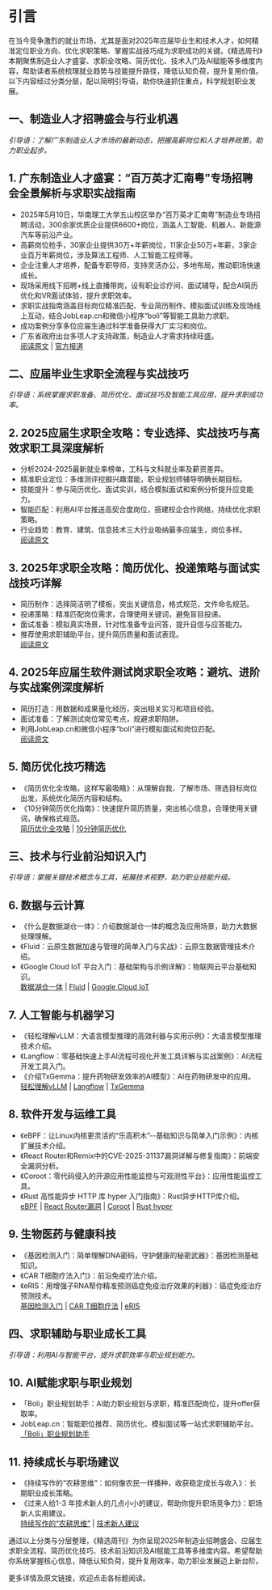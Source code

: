 # 引言  
在当今竞争激烈的就业市场，尤其是面对2025年应届毕业生和技术人才，如何精准定位职业方向、优化求职策略、掌握实战技巧成为求职成功的关键。《精选周刊》本期聚焦制造业人才盛宴、求职全攻略、简历优化、技术入门及AI赋能等多维度内容，帮助读者系统梳理就业趋势与技能提升路径，降低认知负荷，提升复用价值。以下内容经过分类分层，配以简明引导语，助你快速抓住重点，科学规划职业发展。

## 一、制造业人才招聘盛会与行业机遇

*引导语：了解广东制造业人才市场的最新动态，把握高薪岗位和人才培养政策，助力职业起步。*

## 1. 广东制造业人才盛宴：“百万英才汇南粤”专场招聘会全景解析与求职实战指南

-   2025年5月10日，华南理工大学五山校区举办“百万英才汇南粤”制造业专场招聘活动，300余家优质企业提供6600+岗位，涵盖人工智能、机器人、新能源汽车等前沿产业。
-   高薪岗位抢手，30家企业提供30万+年薪岗位，11家企业50万+年薪，3家企业百万年薪岗位，涉及算法工程师、人工智能工程师等。
-   企业注重人才培养，配备专职导师，支持灵活办公，多地布局，推动职场快速成长。
-   现场采用线下招聘+线上直播带岗，设有职业诊疗间、面试辅导，配合AI简历优化和VR面试体验，提升求职效率。
-   求职实战指南涵盖目标岗位精准匹配、专业简历制作、模拟面试训练及现场线上互动，结合JobLeap.cn和微信小程序“boli”等智能工具助力求职。
-   成功案例分享多位应届生通过科学准备获得大厂实习和岗位。
-   广东省政府出台多项人才支持政策，制造业人才需求持续旺盛。  
    [阅读原文](https://juejin.cn/post/7502373570964422695) | [官方报道](https://www.gz.gov.cn/zwfw/zxfw/jyfw/content/post_10257772.html)

## 二、应届毕业生求职全流程与实战技巧

*引导语：系统掌握求职准备、简历优化、面试技巧及智能工具应用，提升求职成功率。*

## 2. 2025应届生求职全攻略：专业选择、实战技巧与高效求职工具深度解析

-   分析2024-2025最新就业率榜单，工科与文科就业率及薪资差异。
-   精准职业定位：多维测评挖掘兴趣潜能，职业规划师辅导明确长期目标。
-   技能提升：参与简历优化、面试实训，结合模拟面试和案例分析提升应变能力。
-   智能匹配：利用AI平台推送高契合度岗位，搭建校企合作网络，持续优化求职策略。
-   行业趋势：教育、建筑、信息技术三大行业吸纳最多应届生，岗位多样。  
    [阅读原文](https://juejin.cn/post/7502010491005272118)

## 3. 2025年求职全攻略：简历优化、投递策略与面试实战技巧详解

-   简历制作：选择简洁明了模板，突出关键信息，格式规范，文件命名规范。
-   投递策略：精准匹配岗位需求，合理使用关键词，避免盲目投递。
-   面试准备：模拟真实场景，针对性准备专业问答，提升自信与应答能力。
-   推荐使用求职辅助平台，提升简历质量和面试表现。  
    [阅读原文](https://juejin.cn/post/7501963430636732455)

## 4. 2025年应届生软件测试岗求职全攻略：避坑、进阶与实战案例深度解析

-   简历打造：用数据和成果量化经历，突出相关实习和项目经验。
-   面试准备：了解测试岗位常见考点，规避求职陷阱。
-   利用JobLeap.cn和微信小程序“boli”进行模拟面试和岗位匹配。  
    [阅读原文](https://juejin.cn/post/7501994018013675561)

## 5. 简历优化技巧精选

-   《简历优化全攻略，这样写最吸睛》：从理解自我、了解市场、筛选目标岗位出发，系统优化简历内容和结构。
-   《10分钟简历优化指南》：快速提升简历质量，突出核心信息，合理使用关键词，确保格式规范。  
    [简历优化全攻略](https://view.inews.qq.com/a/20240913A02Q3S00) | [10分钟简历优化](https://www.cvhelp.cn/info/detail_186.html)

## 三、技术与行业前沿知识入门

*引导语：掌握关键技术概念与工具，拓展技术视野，助力职业技能升级。*

## 6. 数据与云计算

-   《什么是数据湖仓一体》：介绍数据湖仓一体的概念及应用场景，助力大数据处理理解。
-   《Fluid：云原生数据加速与管理的简单入门与实战》：云原生数据管理技术介绍。
-   《Google Cloud IoT 平台入门：基础架构与示例详解》：物联网云平台基础知识。  
    [数据湖仓一体](https://juejin.cn/post/7501895184973086729) | [Fluid](https://juejin.cn/post/7497080553587736611) | [Google Cloud IoT](https://juejin.cn/post/7493912833991491595)

## 7. 人工智能与机器学习

-   《轻松理解vLLM：大语言模型推理的高效利器与实用示例》：大语言模型推理技术介绍。
-   《Langflow：零基础快速上手AI流程可视化开发工具详解与实战案例》：AI流程开发工具入门。
-   《介绍TxGemma：提升药物研发效率的AI模型》：AI在药物研发中的应用。  
    [轻松理解vLLM](https://juejin.cn/post/7496777998038515731) | [Langflow](https://juejin.cn/post/7494193696519585819) | [TxGemma](https://juejin.cn/post/7492545417932439588)

## 8. 软件开发与运维工具

-   《eBPF：让Linux内核更灵活的“乐高积木”--基础知识与简单入门示例》：内核扩展技术介绍。
-   《React Router和Remix中的CVE-2025-31137漏洞详解与修复指南》：前端安全漏洞分析。
-   《Coroot：零代码侵入的开源应用性能监控与可观测性平台》：应用性能监控工具。
-   《Rust 高性能异步 HTTP 库 hyper 入门指南》：Rust异步HTTP库介绍。  
    [eBPF](https://juejin.cn/post/7498957261269188618) | [React Router漏洞](https://juejin.cn/post/7494201369302482954) | [Coroot](https://juejin.cn/post/7494172337080746021) | [Rust hyper](https://juejin.cn/post/7493368469783986187)

## 9. 生物医药与健康科技

-   《基因检测入门：简单理解DNA密码，守护健康的秘密武器》：基因检测基础知识。
-   《CAR T细胞疗法入门》：前沿免疫疗法介绍。
-   《eRIS：用增强子RNA帮你精准预测癌症免疫治疗效果的利器》：癌症免疫治疗预测技术。  
    [基因检测入门](https://juejin.cn/post/7501963430636912679) | [CAR T细胞疗法](https://juejin.cn/post/7498968249548865562) | [eRIS](https://juejin.cn/post/7498901006924791846)

## 四、求职辅助与职业成长工具

*引导语：利用AI与智能平台，提升求职效率与职业规划能力。*

## 10. AI赋能求职与职业规划

-   「Boli」职业规划助手：AI助力职业规划与求职，精准匹配岗位，提升offer获取率。
-   JobLeap.cn：智能职位推荐、简历优化、模拟面试等一站式求职辅助平台。  
    [「Boli」职业规划助手](https://juejin.cn/post/7496394589672538131)

## 11. 持续成长与职场建议

-   《持续写作的“农耕思维”：如何像农民一样播种，收获稳定成长与收入》：长期职业成长策略。
-   《过来人给1-3 年技术新人的几点小小的建议，帮助你提升职场竞争力》：职场新人实用建议。  
    [持续写作的“农耕思维”](https://juejin.cn/post/7498547313137549375) | [技术新人建议](https://juejin.cn/post/7497813937670946855)

通过以上分类与分层整理，《精选周刊》为你呈现2025年制造业招聘盛会、应届生求职全流程、简历优化技巧、技术前沿知识及AI赋能工具等多维度内容。希望帮助你系统掌握核心信息，降低认知负荷，提升复用效率，助力职业发展迈上新台阶。

更多详情及原文链接，欢迎点击各标题阅读。